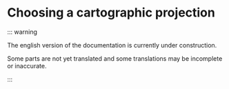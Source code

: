 # Choosing a cartographic projection


::: warning

The english version of the documentation is currently under construction.

Some parts are not yet translated and some translations may be incomplete or inaccurate.

:::
